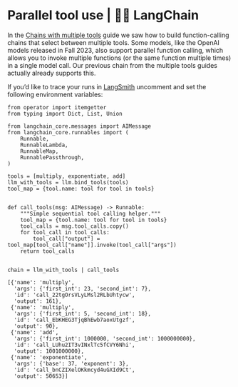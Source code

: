 # Parallel tool use | 🦜️🔗 LangChain
In the [Chains with multiple tools](https://python.langchain.com/docs/use_cases/tool_use/multiple_tools/) guide we saw how to build function-calling chains that select between multiple tools. Some models, like the OpenAI models released in Fall 2023, also support parallel function calling, which allows you to invoke multiple functions (or the same function multiple times) in a single model call. Our previous chain from the multiple tools guides actually already supports this.

If you’d like to trace your runs in [LangSmith](https://python.langchain.com/docs/langsmith/) uncomment and set the following environment variables:

```
from operator import itemgetter
from typing import Dict, List, Union

from langchain_core.messages import AIMessage
from langchain_core.runnables import (
    Runnable,
    RunnableLambda,
    RunnableMap,
    RunnablePassthrough,
)

tools = [multiply, exponentiate, add]
llm_with_tools = llm.bind_tools(tools)
tool_map = {tool.name: tool for tool in tools}


def call_tools(msg: AIMessage) -> Runnable:
    """Simple sequential tool calling helper."""
    tool_map = {tool.name: tool for tool in tools}
    tool_calls = msg.tool_calls.copy()
    for tool_call in tool_calls:
        tool_call["output"] = tool_map[tool_call["name"]].invoke(tool_call["args"])
    return tool_calls


chain = llm_with_tools | call_tools

```


```
[{'name': 'multiply',
  'args': {'first_int': 23, 'second_int': 7},
  'id': 'call_22tgOrsVLyLMsl2RLbUhtycw',
  'output': 161},
 {'name': 'multiply',
  'args': {'first_int': 5, 'second_int': 18},
  'id': 'call_EbKHEG3TjqBhEwb7aoxUtgzf',
  'output': 90},
 {'name': 'add',
  'args': {'first_int': 1000000, 'second_int': 1000000000},
  'id': 'call_LUhu2IT3vINxlTc5fCVY6Nhi',
  'output': 1001000000},
 {'name': 'exponentiate',
  'args': {'base': 37, 'exponent': 3},
  'id': 'call_bnCZIXelOKkmcyd4uGXId9Ct',
  'output': 50653}]

```
